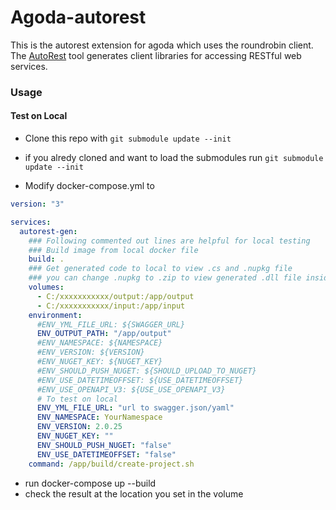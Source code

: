 
# Agoda-autorest

This is the autorest extension for agoda which uses the roundrobin client.
The [AutoRest](https://github.com/Azure/autorest) tool generates client libraries for accessing RESTful web services.

### Usage
#### Test on Local
- Clone this repo with `git submodule update --init`
- if you alredy cloned and want to load the submodules run `git submodule update --init`

- Modify docker-compose.yml to
```yaml
version: "3"

services:
  autorest-gen: 
    ### Following commented out lines are helpful for local testing
    ### Build image from local docker file
    build: .
    ### Get generated code to local to view .cs and .nupkg file
    ### you can change .nupkg to .zip to view generated .dll file inside the package
    volumes:
      - C:/xxxxxxxxxxx/output:/app/output
      - C:/xxxxxxxxxxx/input:/app/input
    environment: 
      #ENV_YML_FILE_URL: ${SWAGGER_URL}
      ENV_OUTPUT_PATH: "/app/output"
      #ENV_NAMESPACE: ${NAMESPACE} 
      #ENV_VERSION: ${VERSION}
      #ENV_NUGET_KEY: ${NUGET_KEY}
      #ENV_SHOULD_PUSH_NUGET: ${SHOULD_UPLOAD_TO_NUGET} 
      #ENV_USE_DATETIMEOFFSET: ${USE_DATETIMEOFFSET}
      #ENV_USE_OPENAPI_V3: ${USE_USE_OPENAPI_V3}
      # To test on local
      ENV_YML_FILE_URL: "url to swagger.json/yaml"
      ENV_NAMESPACE: YourNamespace
      ENV_VERSION: 2.0.25
      ENV_NUGET_KEY: ""
      ENV_SHOULD_PUSH_NUGET: "false"
      ENV_USE_DATETIMEOFFSET: "false"
    command: /app/build/create-project.sh
```
- run docker-compose up --build
- check the result at the location you set in the volume
